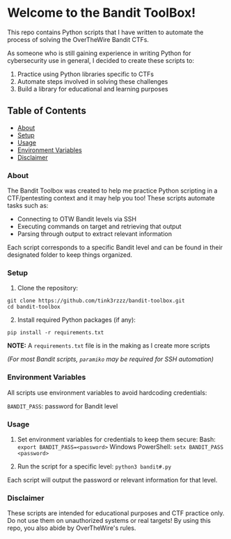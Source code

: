 # Welcome to the Bandit ToolBox!

This repo contains Python scripts that I have written to automate the process of solving the OverTheWire Bandit CTFs.

As someone who is still gaining experience in writing Python for cybersecurity use in general, I decided to create these scripts to:

1. Practice using Python libraries specific to CTFs
2. Automate steps involved in solving these challenges
3. Build a library for educational and learning purposes

## Table of Contents
- [About](#about)
- [Setup](#setup)
- [Usage](#usage)
- [Environment Variables](#environment-variables)
- [Disclaimer](#disclaimer)

### About
The Bandit Toolbox was created to help me practice Python scripting in a CTF/pentesting context and it may help you too! These scripts automate tasks such as:
- Connecting to OTW Bandit levels via SSH
- Executing commands on target and retrieving that output
- Parsing through output to extract relevant information

Each script corresponds to a specific Bandit level and can be found in their designated folder to keep things organized.

### Setup
1. Clone the repository:
```
git clone https://github.com/tink3rzzz/bandit-toolbox.git
cd bandit-toolbox
```

2. Install required Python packages (if any):
```
pip install -r requirements.txt
```

**NOTE:** A `requirements.txt` file is in the making as I create more scripts

*(For most Bandit scripts, `paramiko` may be required for SSH automation)*

### Environment Variables
All scripts use environment variables to avoid hardcoding credentials:

`BANDIT_PASS`: password for Bandit level

### Usage
1. Set environment variables for credentials to keep them secure:
Bash: `export BANDIT_PASS=<password>`
Windows PowerShell: `setx BANDIT_PASS <password>`

2. Run the script for a specific level:
`python3 bandit#.py`

Each script will output the password or relevant information for that level.

### Disclaimer
These scripts are intended for educational purposes and CTF practice only. Do not use them on unauthorized systems or real targets! By using this repo, you also abide by OverTheWire's rules.
